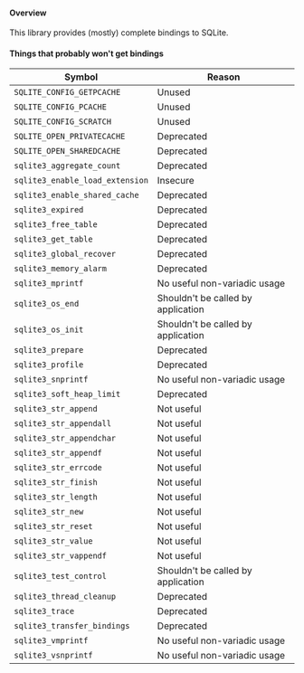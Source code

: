 #### Overview

This library provides (mostly) complete bindings to SQLite.

#### Things that probably won't get bindings

| Symbol | Reason |
| --- | --- |
| `SQLITE_CONFIG_GETPCACHE` | Unused |
| `SQLITE_CONFIG_PCACHE` | Unused |
| `SQLITE_CONFIG_SCRATCH` | Unused |
| `SQLITE_OPEN_PRIVATECACHE` | Deprecated |
| `SQLITE_OPEN_SHAREDCACHE` | Deprecated |
| `sqlite3_aggregate_count` | Deprecated |
| `sqlite3_enable_load_extension` | Insecure |
| `sqlite3_enable_shared_cache` | Deprecated |
| `sqlite3_expired` | Deprecated |
| `sqlite3_free_table` | Deprecated |
| `sqlite3_get_table` | Deprecated |
| `sqlite3_global_recover` | Deprecated |
| `sqlite3_memory_alarm` | Deprecated |
| `sqlite3_mprintf` | No useful non-variadic usage |
| `sqlite3_os_end` | Shouldn't be called by application |
| `sqlite3_os_init` | Shouldn't be called by application |
| `sqlite3_prepare` | Deprecated |
| `sqlite3_profile` | Deprecated |
| `sqlite3_snprintf` | No useful non-variadic usage |
| `sqlite3_soft_heap_limit` | Deprecated |
| `sqlite3_str_append` | Not useful |
| `sqlite3_str_appendall` | Not useful |
| `sqlite3_str_appendchar` | Not useful |
| `sqlite3_str_appendf` | Not useful |
| `sqlite3_str_errcode` | Not useful |
| `sqlite3_str_finish` | Not useful |
| `sqlite3_str_length` | Not useful |
| `sqlite3_str_new` | Not useful |
| `sqlite3_str_reset` | Not useful |
| `sqlite3_str_value` | Not useful |
| `sqlite3_str_vappendf` | Not useful |
| `sqlite3_test_control` | Shouldn't be called by application |
| `sqlite3_thread_cleanup` | Deprecated |
| `sqlite3_trace` | Deprecated |
| `sqlite3_transfer_bindings` | Deprecated |
| `sqlite3_vmprintf` | No useful non-variadic usage |
| `sqlite3_vsnprintf` | No useful non-variadic usage |
